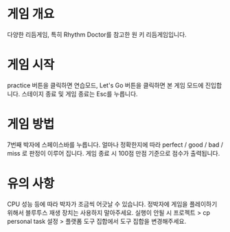 # 게임 개요
다양한 리듬게임, 특히 Rhythm Doctor를 참고한 원 키 리듬게임입니다.

# 게임 시작
practice 버튼을 클릭하면 연습모드, Let's Go 버튼을 클릭하면 본 게임 모드에 진입합니다.
스테이지 종료 및 게임 종료는 Esc를 누릅니다.

# 게임 방법
7번째 박자에 스페이스바를 누릅니다.
얼마나 정확한지에 따라 perfect / good / bad / miss 로 판정이 이루어 집니다.
게임 종료 시 100점 만점 기준으로 점수가 출력됩니다.

# 유의 사항
CPU 성능 등에 따라 박자가 조금씩 어긋날 수 있습니다.
정박자에 게임을 플레이하기 위해서 블루투스 재생 장치는 사용하지 말아주세요.
실행이 안될 시 프로젝트 > cp personal task 설정 > 플랫폼 도구 집합에서 도구 집합을 변경해주세요.
